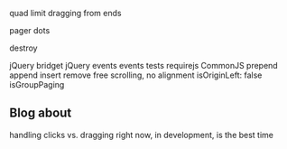 <!-- set initial x to seleted cell -->
quad limit dragging from ends
<!-- test margins on items -->
<!-- window resize logic -->
<!-- previous / next buttons -->
<!-- disable prev/next buttons when at end of cells -->
pager dots
<!-- click event - links, buttons, inputs -->
destroy
<!-- only animate when moving -->
<!-- add translate -->
jQuery bridget
jQuery events
events
tests
requirejs
CommonJS
prepend
append
insert
remove
free scrolling, no alignment
isOriginLeft: false
isGroupPaging

<!-- isWrapAround -->
<!-- IE8 button -->

## Blog about

<!-- wrapAround -->
handling clicks vs. dragging
right now, in development, is the best time
